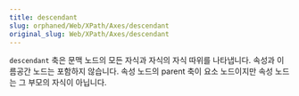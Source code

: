 ```yaml
---
title: descendant
slug: orphaned/Web/XPath/Axes/descendant
original_slug: Web/XPath/Axes/descendant
---
```


`descendant` 축은 문맥 노드의 모든 자식과 자식의 자식 따위를 나타냅니다. 속성과 이름공간 노드는 포함하지 않습니다. 속성 노드의 parent 축이 요소 노드이지만 속성 노드는 그 부모의 자식이 아닙니다.
